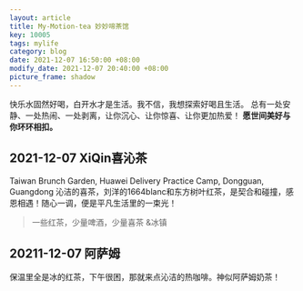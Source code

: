 ```yaml
---
layout: article
title: My-Motion-tea 妙妙啼茶馆
key: 10005
tags: mylife
category: blog
date: 2021-12-07 16:50:00 +08:00
modify_date: 2021-12-07 20:40:00 +08:00
picture_frame: shadow
---
```


快乐水固然好喝，白开水才是生活。我不信，我想探索好喝且生活。
总有一处安静、一处热闹、一处剥离，让你沉心、让你惊喜、让你更加热爱！
**愿世间美好与你环环相扣。**
<!--more-->

## 2021-12-07 XiQin喜沁茶
Taiwan Brunch Garden, Huawei Delivery Practice Camp, Dongguan, Guangdong
沁洁的喜茶，刘洋的1664blanc和东方树叶红茶，是契合和碰撞，感恩相遇！随心一调，便是平凡生活里的一束光！
> 一些红茶，少量啤酒，少量喜茶  &冰镇

## 20211-12-07 阿萨姆
保温里全是冰的红茶，下午很困，那就来点沁洁的热咖啡。神似阿萨姆奶茶！
